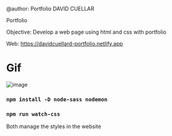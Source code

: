 @author: Portfolio DAVID CUELLAR

Portfolio

Objective: Develop a web page using html and css with portfolio

Web: https://davidcuellard-portfolio.netlify.app

# Gif

![image](https://github.com/davidcuellard/davidCuellar/blob/main/images/gif.gif?raw=true)

### `npm install -D node-sass nodemon`
### `npm run watch-css`

Both manage the styles in the website

